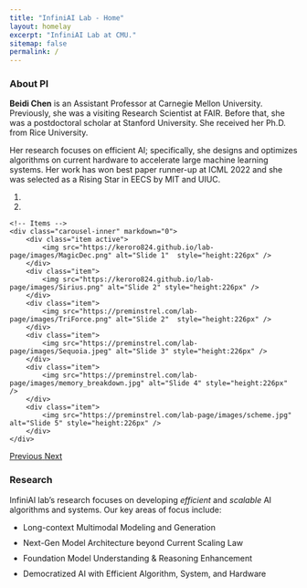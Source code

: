 ```yaml
---
title: "InfiniAI Lab - Home"
layout: homelay
excerpt: "InfiniAI Lab at CMU."
sitemap: false
permalink: /
---
```


### About PI
**Beidi Chen** is an Assistant Professor at Carnegie Mellon University. Previously, she was a visiting Research Scientist at FAIR. Before that, she was a postdoctoral scholar at Stanford University. She received her Ph.D. from Rice University. 

Her research focuses on efficient AI; specifically, she designs and optimizes algorithms on current hardware to accelerate large machine learning systems. Her work has won best paper runner-up at ICML 2022 and she was selected as a Rising Star in EECS by MIT and UIUC.

<div markdown="0" id="carousel" class="carousel slide" data-ride="carousel" data-interval="4000" data-pause="hover" >
    <!-- Menu -->
    <ol class="carousel-indicators">
        <li data-target="#carousel" data-slide-to="0" class="active"></li>
        <li data-target="#carousel" data-slide-to="1"></li>
    </ol>

    <!-- Items -->
    <div class="carousel-inner" markdown="0">
        <div class="item active">
            <img src="https://keroro824.github.io/lab-page/images/MagicDec.png" alt="Slide 1"  style="height:226px" />
        </div>
        <div class="item">
            <img src="https://keroro824.github.io/lab-page/images/Sirius.png" alt="Slide 2" style="height:226px" />
        </div>
        <div class="item">
            <img src="https://preminstrel.com/lab-page/images/TriForce.png" alt="Slide 2"  style="height:226px" />
        </div>
        <div class="item">
            <img src="https://preminstrel.com/lab-page/images/Sequoia.jpeg" alt="Slide 3" style="height:226px" />
        </div>
        <div class="item">
            <img src="https://preminstrel.com/lab-page/images/memory_breakdown.jpg" alt="Slide 4" style="height:226px" />
        </div>
        <div class="item">
            <img src="https://preminstrel.com/lab-page/images/scheme.jpg" alt="Slide 5" style="height:226px" />
        </div>
    </div>
  <a class="left carousel-control" href="#carousel" role="button" data-slide="prev">
    <span class="glyphicon glyphicon-chevron-left" aria-hidden="true"></span>
    <span class="sr-only">Previous</span>
  </a>
  <a class="right carousel-control" href="#carousel" role="button" data-slide="next">
    <span class="glyphicon glyphicon-chevron-right" aria-hidden="true"></span>
    <span class="sr-only">Next</span>
  </a>
</div>

### Research
<div>
  InfiniAI lab’s research focuses on developing <em>efficient</em> and <em>scalable</em> AI algorithms and systems. Our key areas of focus include:
  <ul>
    <li style="margin-bottom: 10px;"><i class="fas fa-brain" style="color: #008000"></i> Long-context Multimodal Modeling and Generation</li>
    <li style="margin-bottom: 10px;"><i class="fas fa-cogs" style="color: #808000"></i> Next-Gen Model Architecture beyond Current Scaling Law</li>
    <li style="margin-bottom: 10px;"><i class="bi bi-robot"  style="color: #000080"></i> Foundation Model Understanding & Reasoning Enhancement</li>
    <li style="margin-bottom: 10px;"><i class="bi bi-globe-asia-australia" style="color: #6495ED"></i> Democratized AI with Efficient Algorithm, System, and Hardware</li>
  </ul>
</div>
<br>

<!-- 
<figure class="fourth">
  <img src="https://preminstrel.com/lab-page/images/logopic/Logo_Leiden.jpg" style="width: 210px">
  <img src="https://preminstrel.com/lab-page/images/logopic/Logo_Nanofront.jpg" style="width: 110px">
  <img src="https://preminstrel.com/lab-page/images/logopic/Logo_NWO.jpg" style="width: 120px">
  <img src="https://preminstrel.com/lab-page/images/logopic/Logo_ERC.jpg" style="width: 110px">
</figure> -->
